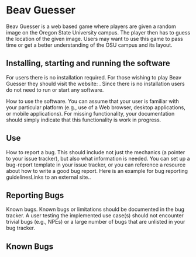 # Beav Guesser
Beav Guesser is a web based game where players are given a random image on the Oregon State University campus. The player then has to guess the location of the given image. Users may want to use this game to pass time or get a better understanding of the OSU campus and its layout.

## Installing, starting and running the software
For users there is no installation required. For those wishing to play Beav Guesser they should visit the website: <Website here>. Since there is no installation users do not need to run or start any software.



How to use the software. You can assume that your user is familiar with your particular platform (e.g., use of a Web browser, desktop applications, or mobile applications). For missing functionality, your documentation should simply indicate that this functionality is work in progress.
## Use 


How to report a bug. This should include not just the mechanics (a pointer to your issue tracker), but also what information is needed. You can set up a bug-report template in your issue tracker, or you can reference a resource about how to write a good bug report. Here is an example for bug reporting guidelinesLinks to an external site..
## Reporting Bugs

Known bugs. Known bugs or limitations should be documented in the bug tracker. A user testing the implemented use case(s) should not encounter trivial bugs (e.g., NPEs) or a large number of bugs that are unlisted in your bug tracker.
## Known Bugs